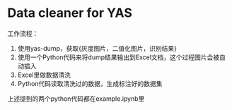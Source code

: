 # Data cleaner for YAS

工作流程：
1. 使用yas-dump，获取{灰度图片，二值化图片，识别结果}
2. 使用一个Python代码来将dump结果输出到Excel文档，这个过程图片会被自动插入
3. Excel里做数据清洗
4. Python代码读取清洗过的数据，生成标注好的数据集

上述提到的两个python代码都在example.ipynb里